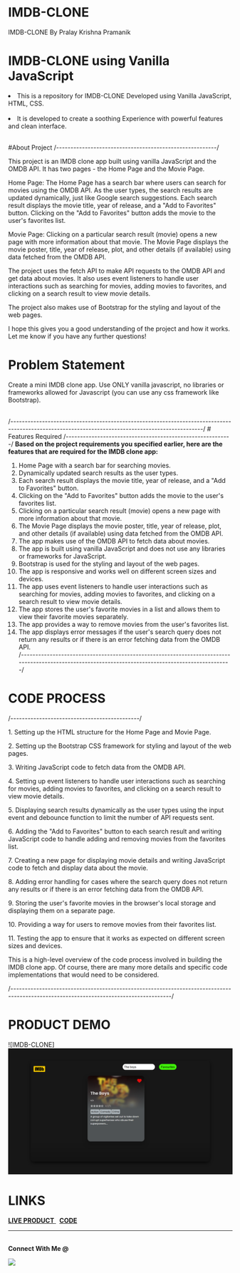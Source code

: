 # IMDB-CLONE
IMDB-CLONE By Pralay Krishna Pramanik

# IMDB-CLONE using Vanilla JavaScript

<li>This is a repository for IMDB-CLONE Developed using Vanilla JavaScript, HTML, CSS.</li>
<br>
<li> It is developed to create a soothing Experience with powerful features and clean interface.</li>
<br>

#About Project
/--------------------------------------------------------/
<p>This project is an IMDB clone app built using vanilla JavaScript and the OMDB API. It has two pages - the Home Page and the Movie Page.

Home Page:
The Home Page has a search bar where users can search for movies using the OMDB API. As the user types, the search results are updated dynamically, just like Google search suggestions. Each search result displays the movie title, year of release, and a "Add to Favorites" button. Clicking on the "Add to Favorites" button adds the movie to the user's favorites list.

Movie Page:
Clicking on a particular search result (movie) opens a new page with more information about that movie. The Movie Page displays the movie poster, title, year of release, plot, and other details (if available) using data fetched from the OMDB API.

The project uses the fetch API to make API requests to the OMDB API and get data about movies. It also uses event listeners to handle user interactions such as searching for movies, adding movies to favorites, and clicking on a search result to view movie details.

The project also makes use of Bootstrap for the styling and layout of the web pages.

I hope this gives you a good understanding of the project and how it works. Let me know if you have any further questions!</p>

# Problem Statement

<p>Create a mini IMDB clone app. Use ONLY vanilla javascript, no libraries or frameworks allowed for Javascript (you can use any css framework like Bootstrap).</p>
<br>
/-------------------------------------------------------------------------------------------------------------------------------------------------/
# Features Required
/----------------------------------------------------------/
<b>Based on the project requirements you specified earlier, here are the features that are required for the IMDB clone app:</b><br>

1. Home Page with a search bar for searching movies.<br>
2. Dynamically updated search results as the user types.<br>
3. Each search result displays the movie title, year of release, and a "Add to Favorites" button.<br>
4. Clicking on the "Add to Favorites" button adds the movie to the user's favorites list.<br>
5. Clicking on a particular search result (movie) opens a new page with more information about that movie.<br>
6. The Movie Page displays the movie poster, title, year of release, plot, and other details (if available) using data fetched from the OMDB API.<br>
7. The app makes use of the OMDB API to fetch data about movies.<br>
8. The app is built using vanilla JavaScript and does not use any libraries or frameworks for JavaScript.<br>
9. Bootstrap is used for the styling and layout of the web pages.<br>
10. The app is responsive and works well on different screen sizes and devices.<br>
11. The app uses event listeners to handle user interactions such as searching for movies, adding movies to favorites, and clicking on a search result to view movie details.<br>
12. The app stores the user's favorite movies in a list and allows them to view their favorite movies separately.<br>
13. The app provides a way to remove movies from the user's favorites list.<br>
14. The app displays error messages if the user's search query does not return any results or if there is an error fetching data from the OMDB API.<br>
/---------------------------------------------------------------------------------------------------------------------------------------------------/
# CODE PROCESS
/---------------------------------------------/
<p>1. Setting up the HTML structure for the Home Page and Movie Page.</p>
<p>2. Setting up the Bootstrap CSS framework for styling and layout of the web pages.</p>
<p>3. Writing JavaScript code to fetch data from the OMDB API.</p>
<p>4. Setting up event listeners to handle user interactions such as searching for movies, adding movies to favorites, and clicking on a search result to view movie details.</p>
<p>5. Displaying search results dynamically as the user types using the input event and debounce function to limit the number of API requests sent.</p>
<p>6. Adding the "Add to Favorites" button to each search result and writing JavaScript code to handle adding and removing movies from the favorites list.</p>
<p>7. Creating a new page for displaying movie details and writing JavaScript code to fetch and display data about the movie.</p>
<p>8. Adding error handling for cases where the search query does not return any results or if there is an error fetching data from the OMDB API.</p>
<p>9. Storing the user's favorite movies in the browser's local storage and displaying them on a separate page.</p>
<p>10. Providing a way for users to remove movies from their favorites list.</p>
<p>11. Testing the app to ensure that it works as expected on different screen sizes and devices.</p>

<p>This is a high-level overview of the code process involved in building the IMDB clone app. Of course, there are many more details and specific code implementations that would need to be considered.</p>
/--------------------------------------------------------------------------------------------------------------------------------------/




# PRODUCT DEMO

![IMDB-CLONE]<img src="IMDB-CLONE.png">   <br>

# LINKS

<a href = "https://pralay2605q.github.io/IMDB-CLONE/"> <b>LIVE PRODUCT</b> </a>  &nbsp; <a href = "https://github.com/Pralay2605Q/IMDB-CLONE"> <b>CODE</b> </a> <br>

--------------------------------------------------------------------------------------------------------------------------------------------------------
<br>
<strong>Connect With Me @</strong>

<p align="center">

<a href="mailto:pralaykrishna321@gmail.com"><img src="https://img.shields.io/badge/-pralaykrishna321@gmail.com-D14836?style=flat&logo=Gmail&logoColor=white"/></a>


</p>